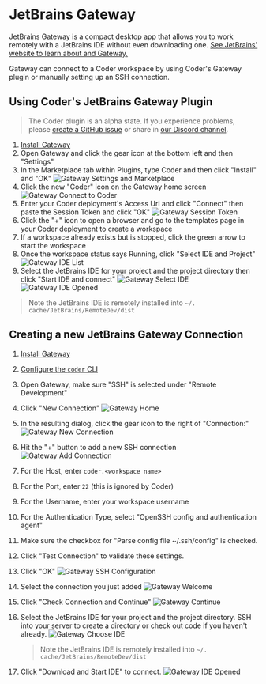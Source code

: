 # JetBrains Gateway

JetBrains Gateway is a compact desktop app that allows you to work remotely with a JetBrains IDE without even downloading one. [See JetBrains' website to learn about and Gateway.](https://www.jetbrains.com/remote-development/gateway/)

Gateway can connect to a Coder workspace by using Coder's Gateway plugin or manually setting up an SSH connection.

## Using Coder's JetBrains Gateway Plugin

> The Coder plugin is an alpha state. If you experience problems, please [create a GitHub issue](https://github.com/coder/coder/issues) or share in [our Discord channel](https://discord.gg/coder).

1. [Install Gateway](https://www.jetbrains.com/help/idea/jetbrains-gateway.html)
1. Open Gateway and click the gear icon at the bottom left and then "Settings"
1. In the Marketplace tab within Plugins, type Coder and then click "Install" and "OK"
   ![Gateway Settings and Marketplace](../images/gateway/plugin-settings-marketplace.png)
1. Click the new "Coder" icon on the Gateway home screen
   ![Gateway Connect to Coder](../images/gateway/plugin-connect-to-coder.png)
1. Enter your Coder deployment's Access Url and click "Connect" then paste the Session Token and click "OK"
   ![Gateway Session Token](../images/gateway/plugin-session-token.png)
1. Click the "+" icon to open a browser and go to the templates page in your Coder deployment to create a workspace
1. If a workspace already exists but is stopped, click the green arrow to start the workspace
1. Once the workspace status says Running, click "Select IDE and Project"
   ![Gateway IDE List](../images/gateway/plugin-select-ide.png)
1. Select the JetBrains IDE for your project and the project directory then click "Start IDE and connect"
   ![Gateway Select IDE](../images/gateway/plugin-ide-list.png)
   ![Gateway IDE Opened](../images/gateway/gateway-intellij-opened.png)

> Note the JetBrains IDE is remotely installed into `~/. cache/JetBrains/RemoteDev/dist`

## Creating a new JetBrains Gateway Connection

1. [Install Gateway](https://www.jetbrains.com/help/idea/jetbrains-gateway.html)
1. [Configure the `coder` CLI](../ides.md#ssh-configuration)
1. Open Gateway, make sure "SSH" is selected under "Remote Development"
1. Click "New Connection"
   ![Gateway Home](../images/gateway/gateway-home.png)
1. In the resulting dialog, click the gear icon to the right of "Connection:"
   ![Gateway New Connection](../images/gateway/gateway-new-connection.png)
1. Hit the "+" button to add a new SSH connection
   ![Gateway Add Connection](../images/gateway/gateway-add-ssh-configuration.png)

1. For the Host, enter `coder.<workspace name>`
1. For the Port, enter `22` (this is ignored by Coder)
1. For the Username, enter your workspace username
1. For the Authentication Type, select "OpenSSH config and authentication
   agent"
1. Make sure the checkbox for "Parse config file ~/.ssh/config" is checked.
1. Click "Test Connection" to validate these settings.
1. Click "OK"
   ![Gateway SSH Configuration](../images/gateway/gateway-create-ssh-configuration.png)
1. Select the connection you just added
   ![Gateway Welcome](../images/gateway/gateway-welcome.png)
1. Click "Check Connection and Continue"
   ![Gateway Continue](../images/gateway/gateway-continue.png)
1. Select the JetBrains IDE for your project and the project directory.
   SSH into your server to create a directory or check out code if you haven't already.
   ![Gateway Choose IDE](../images/gateway/gateway-choose-ide.png)
   > Note the JetBrains IDE is remotely installed into `~/. cache/JetBrains/RemoteDev/dist`
1. Click "Download and Start IDE" to connect.
   ![Gateway IDE Opened](../images/gateway/gateway-intellij-opened.png)
